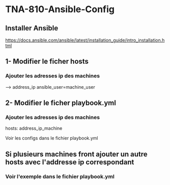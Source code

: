 # TNA-810-Ansible-Config

## Installer Ansible

https://docs.ansible.com/ansible/latest/installation_guide/intro_installation.html

## 1- Modifier le ficher hosts
###  Ajouter les adresses ip des machines
  
  --> address_ip ansible_user=machine_user
  
## 2- Modifier le ficher playbook.yml

###  Ajouter les adresses ip des machines
  hosts: address_ip_machine
  
  Voir les configs dans le fichier playbook.yml
 
## Si plusieurs machines front ajouter un autre hosts avec l'addresse ip correspondant
### Voir l'exemple dans le fichier playbook.yml
